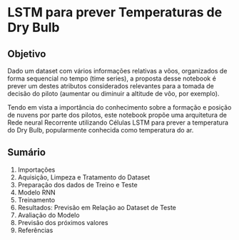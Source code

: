 # LSTM para prever Temperaturas de Dry Bulb

## Objetivo

Dado um dataset com vários informações relativas a vôos, organizados de forma sequencial no tempo (time series), a proposta desse notebook é prever um destes atributos considerados relevantes para a tomada de decisão do piloto (aumentar ou diminuir a altitude de vôo, por exemplo).

Tendo em vista a importância do conhecimento sobre a formação e posição de nuvens por parte dos pilotos, este notebook propõe uma arquitetura de Rede neural Recorrente utilizando Células LSTM para prever a temperatura do Dry Bulb, popularmente conhecida como temperatura do ar.

## Sumário

1. Importações
2. Aquisição, Limpeza e Tratamento do Dataset
3. Preparação dos dados de Treino e Teste
4. Modelo RNN
5. Treinamento
6. Resultados: Previsão em Relação ao Dataset de Teste
7. Avaliação do Modelo
8. Previsão dos próximos valores
9. Referências

